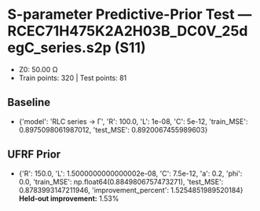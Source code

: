 # S-parameter Predictive-Prior Test — RCEC71H475K2A2H03B_DC0V_25degC_series.s2p (S11)
- Z0: 50.00 Ω
- Train points: 320  |  Test points: 81

## Baseline
- {'model': 'RLC series -> Γ', 'R': 100.0, 'L': 1e-08, 'C': 5e-12, 'train_MSE': 0.8975098061987012, 'test_MSE': 0.8920067455989603}

## UFRF Prior
- {'R': 150.0, 'L': 1.5000000000000002e-08, 'C': 7.5e-12, 'a': 0.2, 'phi': 0.0, 'train_MSE': np.float64(0.8849806757473271), 'test_MSE': 0.8783993147211946, 'improvement_percent': 1.5254851989520184}
**Held-out improvement:** 1.53%